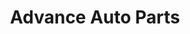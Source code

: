---
title: "Advance Auto Parts"
url: /colorado-springs/advance-auto-parts-south-academy-boulevard/
shop: car parts
---